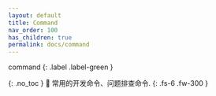 ```yaml
---
layout: default
title: Command 
nav_order: 100
has_children: true
permalink: docs/command
---
```

command
{: .label .label-green }


{: .no_toc }
🫠 常用的开发命令、问题排查命令.
{: .fs-6 .fw-300 }
